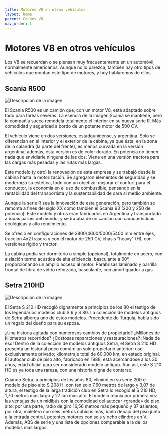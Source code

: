 ```yaml
---
title: Motores V8 en otros vehículos
layout: home
parent: Coches V8
nav_order: 1
---
```


# Motores V8 en otros vehículos

Los V8 se recuerdan o se piensan muy frecuentemente en un automóvil, normalmente americanos. Aunque no lo parezca, también hay otro tipos de vehículos que montan este tipo de motores, y hoy hablaremos de ellos.


## Scania R500

<image src="https://d2e5b8shawuel2.cloudfront.net/vehicle/311785/hlv/600.jpg" alt="Descripción de la imagen">



El Scania R500 es un camión que, con un motor V8, está adaptado sobre todo para tareas severas. La esencia de la imagen Scania se mantiene, pero la compañía sueca remodela totalmente el interior en su nueva serie R. Más comodidad y seguridad a bordo de un potente motor de 500 CV.

El vehículo viene en dos versiones, estadounidense, y argentina. Solo se diferencian en el interior y el exterior de la cabina, ya que ésta, en la zona de la calandra (la parte del frente), es menos curvada en la versión argentina; además, esta versión es de color dorado. En potencia no tienen nada que envidiarle ninguna de las dos. Viene en una versión tractora para las cargas más pesadas y las rutas más largas.

Este modelo (y otro) la renovación de esta empresa y se trabajó desde la cabina hasta la motorización. Se agregaron elementos de seguridad y se modernizó su estética, todo con un objetivo: mejorar el confort para el conductor, la economía en el uso de combustible, pensando en la rentabilidad del transportista y la sustentabilidad de cara al medio ambiente.

Aunque la serie R sea la innovación de esta generación, pero también se remonta a fines del siglo XX como también el Scania 93 (200 y 250 de potencia). Este modelo y otros eran fabricados en Argentina y transportado a todas partes del mundo, y se trataba de un camión con características ecológicas y alto rendimiento.

Se ofreció en configuraciones de 3800/4600/5000/5400 mm entre ejes, tracción 4x2 trasera y con el motor de 250 CV, chasis "heavy" (H), con versiones rígido y tractor.

La cabina podía ser dormitorio o simple (opcional), totalmente en acero, con aislación termo acústica de alta eficiencia; basculante a 60°, proporcionando un amplio acceso al motor. Parabrisas laminado y parrilla frontal de fibra de vidrio reforzada, basculante, con amortiguador a gas.



## Setra 210HD


<image src="https://en.setra-club.com/graphics/gallery/full/40_autowp-ru-setra-s210-hd-3-1.jpg" alt="Descripción de la imagen">

  
El Setra S 210 HD recogió dignamente a principios de los 80 el testigo de los legendarios modelos club S 6 y S 80. La colección de modelos antiguos de Setra alberga uno de estos modelos. Procedente de Turquía, había sido un regalo del dueño para su esposa.

¿Una historia agitada con numerosos cambios de propietario? ¿Millones de kilómetros recorridos? ¿Costosas reparaciones y restauraciones? ¡Nada de eso! Dentro de la colección de modelos antiguos Setra, el Setra S 210 HD presenta un historial poco común: un solo propietario anterior; uso exclusivamente privado; kilometraje total de 60.000 km; en estado original. El autocar club de piso alto, fabricado en 1988, está acercándose a los 30 años, edad oficial para ser considerado modelo antiguo. Aun así, este S 210 HD es ya toda una rareza, con una historia digna de contarse.

Cuando Setra, a principios de los años 80, eliminó en su serie 200 el modelo de piso alto S 208 H, con tan solo 7,60 metros de largo y 3,07 de altura, el testigo de la larga tradición club en Setra lo recogió el S 210 HD, 1,70 metros más largo y 27 cm más alto. El modelo reunía por primera vez las ventajas de un midibús con la comodidad del autocar «grande» de piso alto: por una parte, radio de giro 16,56 metros más pequeño y 37 asientos; por otra, maletero con seis metros cúbicos más, baño debajo del piso junto a la entrada central, potentes motores con seis y ocho cilindros en V. Además, ABS de serie y una lista de opciones comparable a la de los modelos más largos.



